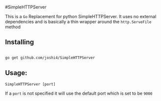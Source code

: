 #SimpleHTTPServer 

This is a `Go` Replacement for python SimpleHTTPServer. It uses no external dependencies and is basically a thin wrapper around the 
`http.ServeFile` method 

## Installing 

~~~sh

go get github.com/joshi4/SimpleHTTPServer 
~~~


## Usage: 

`SimpleHTTPServer [port]` 

If a `port` is not specified it will use the default port which is set to be `9000` 


